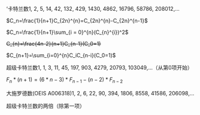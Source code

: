 ‘卡特兰数1, 2, 5, 14, 42, 132, 429, 1430, 4862, 16796, 58786, 208012,...

$C_n=\frac{1}{n+1}C_{2n}^{n}=C_{2n}^{n}-C_{2n}^{n-1}$

$C_n=\frac{1}{n+1}\sum_{i = 0}^{n}(C_{n}^{i})^2$

~~C_{n}=\frac{4n-2}{n+1}C_{n-1}(C_0=1)​~~

$C_{n+1}=\sum_{i=0}^{n}C_iC_{n-i}(C_0=1)$



超级卡特兰数1, 1, 3, 11, 45, 197, 903, 4279, 20793, 103049,...（从第0项开始）

$F_n*(n+1)=(6*n-3)*F_{n-1}-(n-2)*F_{n-2}$



大施罗德数(OEIS A006318)1, 2, 6, 22, 90, 394, 1806, 8558, 41586, 206098,...

超级卡特兰数的两倍（除第一项）